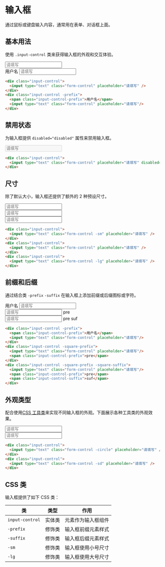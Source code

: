 # 输入框

通过鼠标或键盘输入内容，通常用在表单、对话框上面。

## 基本用法

使用 `.input-control` 类来获得输入框的外观和交互体验。

<Example class="flex gap-4">
  <div class="input-control">
    <input type="text" class="form-control" placeholder="请填写" />
  </div>
  <div class="input-control -prefix">
    <span class="input-control-prefix">用户名</span>
    <input type="text" class="form-control" placeholder="请填写"/>
  </div>
</Example>

```html
<div class="input-control">
  <input type="text" class="form-control" placeholder="请填写" />
</div>
<div class="input-control -prefix">
  <span class="input-control-prefix">用户名</span>
  <input type="text" class="form-control" placeholder="请填写"/>
</div>
```

## 禁用状态

为输入框提供 `disabled="disabled"` 属性来禁用输入框。

<Example class="flex gap-4">
  <div class="input-control">
    <input type="text" class="form-control" placeholder="请填写" disabled="disabled" />
  </div>
</Example>

```html
<div class="input-control">
  <input type="text" class="form-control" placeholder="请填写" disabled="disabled" />
</div>
```

## 尺寸

除了默认大小，输入框还提供了额外的 2 种预设尺寸。

<Example class="flex gap-4 flex-wrap items-end">
  <div class="input-control">
    <input type="text" class="form-control -sm" placeholder="请填写" />
  </div>
  <div class="input-control">
    <input type="text" class="form-control" placeholder="请填写" />
  </div>
  <div class="input-control">
    <input type="text" class="form-control -lg" placeholder="请填写" />
  </div>
</Example>

```html
<div class="input-control">
  <input type="text" class="form-control -sm" placeholder="请填写" />
</div>
<div class="input-control">
  <input type="text" class="form-control" placeholder="请填写" />
</div>
<div class="input-control">
  <input type="text" class="form-control -lg" placeholder="请填写" />
</div>
```

## 前缀和后缀

通过结合类 `-prefix` `-suffix` 在输入框上添加前缀或后缀图标或字符。

<Example class="flex gap-4 flex-wrap items-end">
  <div class="input-control -prefix">
    <span class="input-control-prefix">用户名</span>
    <input type="text" class="form-control" placeholder="请填写"/>
  </div>
  <div class="input-control -square-prefix">
    <input type="text" class="form-control" placeholder="请填写"/>
    <span class="input-control-prefix">pre</span>
  </div>
  <div class="input-control -square-prefix -square-suffix">
    <input type="text" class="form-control" placeholder="请填写"/>
    <span class="input-control-prefix">pre</span>
    <span class="input-control-suffix">suf</span>
  </div>
</Example>

```html
<div class="input-control -prefix">
  <span class="input-control-prefix">用户名</span>
  <input type="text" class="form-control" placeholder="请填写"/>
</div>
<div class="input-control -square-prefix">
  <input type="text" class="form-control" placeholder="请填写"/>
  <span class="input-control-prefix">pre</span>
</div>
<div class="input-control -square-prefix -square-suffix">
  <input type="text" class="form-control" placeholder="请填写"/>
  <span class="input-control-prefix">pre</span>
  <span class="input-control-suffix">suf</span>
</div>
```

## 外观类型

配合使用[CSS 工具类](/lib/utilities/)来实现不同输入框的外观。下面展示各种工具类的外观效果。

<Example class="flex gap-4 flex-wrap items-end">
  <div class="input-control">
    <input type="text" class="form-control -circle" placeholder="请填写" />
  </div>
  <div class="input-control">
    <input type="text" class="form-control -sd" placeholder="请填写" />
  </div>
</Example>

```html
<div class="input-control">
  <input type="text" class="form-control -circle" placeholder="请填写" />
</div>
<div class="input-control">
  <input type="text" class="form-control -sd" placeholder="请填写" />
</div>
```

## CSS 类

输入框提供了如下 CSS 类：

| 类        | 类型           | 作用  |
| ------------- |:-------------:| ----- |
| `input-control`      | 实体类 | 元素作为输入框组件 |
| `-prefix`      | 修饰类 | 输入框前缀元素样式 |
| `-suffix`      | 修饰类 | 输入框后缀元素样式 |
| `-sm`      | 修饰类      |   输入框使用小号尺寸 |
| `-lg`      | 修饰类      |   输入框使用大号尺寸 |
